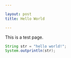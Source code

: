 ```yaml
---

layout: post
title: Hello World

---
```


This is a test page.

```java
String str = "hello world!";
System.outprintln(str);
```
